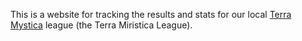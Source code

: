 This is a website for tracking the results and stats for our local [Terra Mystica](https://boardgamegeek.com/boardgame/120677/terra-mystica) league (the Terra Miristica League).

